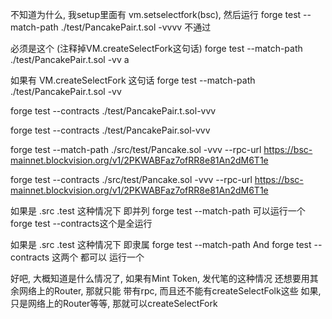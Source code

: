 不知道为什么, 我setup里面有 vm.setselectfork(bsc), 然后运行
forge test --match-path ./test/PancakePair.t.sol  -vvvv
不通过

必须是这个
(注释掉VM.createSelectFork这句话)
forge test --match-path ./test/PancakePair.t.sol  -vv a


如果有 VM.createSelectFork 这句话 
forge test --match-path ./test/PancakePair.t.sol  -vv

forge test --contracts ./test/PancakePair.t.sol-vvv



forge test --contracts ./test/PancakePair.sol-vvv



forge test --match-path ./src/test/Pancake.sol -vvv --rpc-url https://bsc-mainnet.blockvision.org/v1/2PKWABFaz7ofRR8e81An2dM6T1e


forge test --contracts ./src/test/Pancake.sol -vvv --rpc-url https://bsc-mainnet.blockvision.org/v1/2PKWABFaz7ofRR8e81An2dM6T1e

如果是
.src
.test
这种情况下 即并列  forge test --match-path 可以运行一个  forge test --contracts这个是全运行

如果是
.src
    .test
这种情况下 即隶属  forge test --match-path And forge test --contracts 这两个 都可以 运行一个 

好吧, 大概知道是什么情况了, 
如果有Mint Token, 发代笔的这种情况 还想要用其余网络上的Router, 那就只能 带有rpc, 而且还不能有createSelectFolk这些
如果, 只是网络上的Router等等, 那就可以createSelectFork 